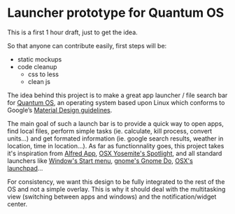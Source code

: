 Launcher prototype for Quantum OS
====================

This is a first 1 hour draft, just to get the idea.

So that anyone can contribute easily, first steps will be:
 - static mockups
 - code cleanup
   - css to less
   - clean js
   
The idea behind this project is to make a great app launcher / file search bar for [Quantum OS](http://quantum-os.github.io/), an operating system based upon Linux which conforms to Google’s [Material Design guidelines](http://www.google.com/design/spec/material-design/introduction.html).

The main goal of such a launch bar is to provide a quick way to open apps, find local files, perform simple tasks (ie. calculate, kill process, convert units...) and get formated information (ie. google search results, weather in location, time in location...). As far as functionnality goes, this project takes it's inspiration from [Alfred App](www.alfredapp.com), [OSX Yosemite's Spotlight](http://support.apple.com/kb/PH18828), and all standard launchers like [Window's Start menu](http://windows.microsoft.com/en-us/windows/start-menu-overview#1TC=windows-7), [gnome's Gnome Do](http://do.cooperteam.net/), [OSX's launchpad](http://support.apple.com/en-us/HT202635)...

For consistency, we want this design to be fully integrated to the rest of the OS and not a simple overlay. This is why it should deal with the multitasking view (switching between apps and windows) and the notification/widget center.
